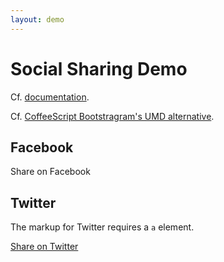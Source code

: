 ```yaml
---
layout: demo
---
```


# Social Sharing Demo

Cf. [documentation][SocialShareES2015Doc].

Cf. [CoffeeScript Bootstragram's UMD alternative](demo-social-sharing.html).

## Facebook

<a class="btn btn-default" id="share-facebook" data-link="http://webcommons.bootstragram.com">
  Share on Facebook
</a>

## Twitter

The markup for Twitter requires a `a` element.

<a class="btn btn-default" id="share-twitter" href="https://twitter.com/intent/tweet?url=http://webcommons.bootstragram.com&text=SuperPowers&via=Bootstragram">
  Share on Twitter
</a>


<script src="vendor/js/min/jquery.min.js"></script>
<script src="vendor/js/min/bootstrap.min.js"></script>
<script src="js/bsg-get-script.js"></script>
<script src="js/bsg-social-share-es2015.js"></script>
<script>
console.info('🍻 Demo Social Sharing');

bsgSocialShare.includeFacebook('1583382705225548', function(hasShared) {
  console.debug('Share result: ', hasShared);
});

bsgSocialShare.includeTwitter(function() {
  console.debug('Twitter script callbacked.');
});

</script>


[SocialShareES2015Doc]: http://webcommons.bootstragram.com/jsdoc/bsgSocialShare.html
